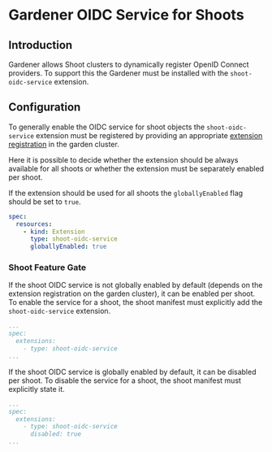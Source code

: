 # Gardener OIDC Service for Shoots

## Introduction
Gardener allows Shoot clusters to dynamically register OpenID Connect providers. To support this the Gardener must be installed with the `shoot-oidc-service` extension.

## Configuration

To generally enable the OIDC service for shoot objects the `shoot-oidc-service` extension must be registered by providing an appropriate [extension registration](../../example/controller-registration.yaml) in the garden cluster.

Here it is possible to decide whether the extension should be always available for all shoots or whether the extension must be separately enabled per shoot.

If the extension should be used for all shoots the `globallyEnabled` flag should be set to `true`.

```yaml
spec:
  resources:
    - kind: Extension
      type: shoot-oidc-service
      globallyEnabled: true
```

### Shoot Feature Gate

If the shoot OIDC service is not globally enabled by default (depends on the extension registration on the garden cluster), it can be enabled per shoot. To enable the service for a shoot, the shoot manifest must explicitly add the `shoot-oidc-service` extension.

```yaml
...
spec:
  extensions:
    - type: shoot-oidc-service
...
```

If the shoot OIDC service is globally enabled by default, it can be disabled per shoot. To disable the service for a shoot, the shoot manifest must explicitly state it.

```yaml
...
spec:
  extensions:
    - type: shoot-oidc-service
      disabled: true
...
```
